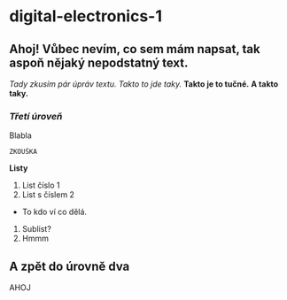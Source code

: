 # digital-electronics-1

## Ahoj! Vůbec nevím, co sem mám napsat, tak aspoň nějaký nepodstatný text.
_Tady zkusím pár úpráv textu._
*Takto to jde taky.*
__Takto je to tučné.__
**A takto taky.**

### _Třetí úroveň_
Blabla
```
ZKOUŠKA
```
**Listy**
1. List číslo 1
2. List s číslem 2
  * To kdo ví co dělá.
  1. Sublist?
3. Hmmm

## A zpět do úrovně dva

AHOJ
